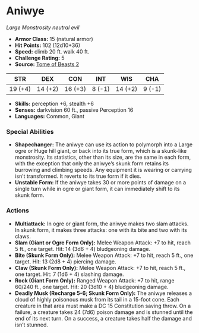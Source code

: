 # Aniwye

*Large* *Monstrosity* *neutral evil*

- **Armor Class:** 15 (natural armor)
- **Hit Points:** 102 (12d10+36)
- **Speed:** climb 20 ft. walk 40 ft.
- **Challenge Rating:** 5
- **Source:** [Tome of Beasts 2](https://koboldpress.com/kpstore/product/tome-of-beasts-2-for-5th-edition/)

| STR | DEX | CON | INT | WIS | CHA |
| --- | --- | --- | --- | --- | --- |
| 19 (+4) | 14 (+2) | 16 (+3) | 8 (-1) | 14 (+2) | 9 (-1) |

- **Skills:** perception +6, stealth +6
- **Senses:** darkvision 60 ft., passive Perception 16
- **Languages:** Common, Giant
### Special Abilities
- **Shapechanger:** The aniwye can use its action to polymorph into a Large ogre or Huge hill giant, or back into its true form, which is a skunk-like monstrosity. Its statistics, other than its size, are the same in each form, with the exception that only the aniwye’s skunk form retains its burrowing and climbing speeds. Any equipment it is wearing or carrying isn’t transformed. It reverts to its true form if it dies.
- **Unstable Form:** If the aniwye takes 30 or more points of damage on a single turn while in ogre or giant form, it can immediately shift to its skunk form.
### Actions
- **Multiattack:** In ogre or giant form, the aniwye makes two slam attacks. In skunk form, it makes three attacks: one with its bite and two with its claws.
- **Slam (Giant or Ogre Form Only):** Melee Weapon Attack: +7 to hit, reach 5 ft., one target. Hit: 14 (3d6 + 4) bludgeoning damage.
- **Bite (Skunk Form Only):** Melee Weapon Attack: +7 to hit, reach 5 ft., one target. Hit: 13 (2d8 + 4) piercing damage.
- **Claw (Skunk Form Only):** Melee Weapon Attack: +7 to hit, reach 5 ft., one target. Hit: 7 (1d6 + 4) slashing damage.
- **Rock (Giant Form Only):** Ranged Weapon Attack: +7 to hit, range 60/240 ft., one target. Hit: 20 (3d10 + 4) bludgeoning damage.
- **Deadly Musk (Recharge 5-6; Skunk Form Only):** The aniwye releases a cloud of highly poisonous musk from its tail in a 15-foot cone. Each creature in that area must make a DC 15 Constitution saving throw. On a failure, a creature takes 24 (7d6) poison damage and is stunned until the end of its next turn. On a success, a creature takes half the damage and isn’t stunned.
